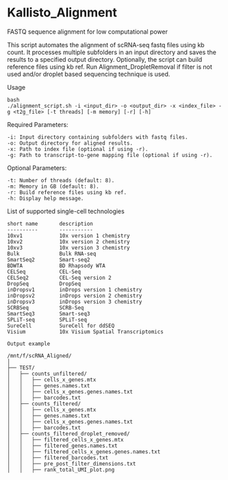 # Kallisto_Alignment
FASTQ sequence alignment for low computational power

This script automates the alignment of scRNA-seq fastq files using kb count. It processes multiple subfolders in an input directory and saves the results to a specified output directory. Optionally, the script can build reference files using kb ref. Run Alignment_DropletRemoval if filter is not used and/or droplet based sequencing technique is used. 

Usage

```
bash
./alignment_script.sh -i <input_dir> -o <output_dir> -x <index_file> -g <t2g_file> [-t threads] [-m memory] [-r] [-h]
```

Required Parameters:

    -i: Input directory containing subfolders with fastq files.
    -o: Output directory for aligned results.
    -x: Path to index file (optional if using -r).
    -g: Path to transcript-to-gene mapping file (optional if using -r).

Optional Parameters:

    -t: Number of threads (default: 8).
    -m: Memory in GB (default: 8).
    -r: Build reference files using kb ref.
    -h: Display help message.

List of supported single-cell technologies

```
short name       description
----------       -----------
10xv1            10x version 1 chemistry
10xv2            10x version 2 chemistry
10xv3            10x version 3 chemistry
Bulk             Bulk RNA-seq
SmartSeq2        Smart-seq2
BDWTA            BD Rhapsody WTA
CELSeq           CEL-Seq
CELSeq2          CEL-Seq version 2
DropSeq          DropSeq
inDropsv1        inDrops version 1 chemistry
inDropsv2        inDrops version 2 chemistry
inDropsv3        inDrops version 3 chemistry
SCRBSeq          SCRB-Seq
SmartSeq3        Smart-seq3
SPLiT-seq        SPLiT-seq
SureCell         SureCell for ddSEQ
Visium           10x Visium Spatial Transcriptomics
```

```
Output example

/mnt/f/scRNA_Aligned/
│
├── TEST/
│   ├── counts_unfiltered/
│   │   ├── cells_x_genes.mtx
│   │   ├── genes.names.txt
│   │   ├── cells_x_genes.genes.names.txt
│   │   ├── barcodes.txt
│   ├── counts_filtered/
│   │   ├── cells_x_genes.mtx
│   │   ├── genes.names.txt
│   │   ├── cells_x_genes.genes.names.txt
│   │   ├── barcodes.txt
│   ├── counts_filtered_droplet_removed/
│   │   ├── filtered_cells_x_genes.mtx
│   │   ├── filtered_genes.names.txt
│   │   ├── filtered_cells_x_genes.genes.names.txt
│   │   ├── filtered_barcodes.txt
│   │   ├── pre_post_filter_dimensions.txt
│   │   ├── rank_total_UMI_plot.png


```
